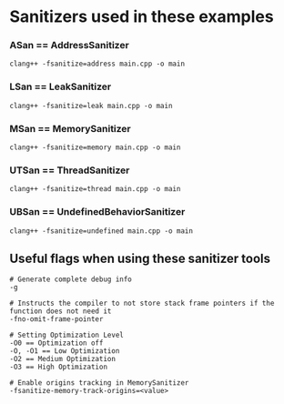 # Sanitizers used in these examples
### ASan == AddressSanitizer
```
clang++ -fsanitize=address main.cpp -o main
```


### LSan == LeakSanitizer
```
clang++ -fsanitize=leak main.cpp -o main
```


### MSan == MemorySanitizer
```
clang++ -fsanitize=memory main.cpp -o main
```


### UTSan == ThreadSanitizer
```
clang++ -fsanitize=thread main.cpp -o main
```


### UBSan == UndefinedBehaviorSanitizer
```
clang++ -fsanitize=undefined main.cpp -o main
```


## Useful flags when using these sanitizer tools
```
# Generate complete debug info
-g

# Instructs the compiler to not store stack frame pointers if the function does not need it
-fno-omit-frame-pointer

# Setting Optimization Level
-O0 == Optimization off
-O, -O1 == Low Optimization
-O2 == Medium Optimization
-O3 == High Optimization

# Enable origins tracking in MemorySanitizer
-fsanitize-memory-track-origins=<value>
```
